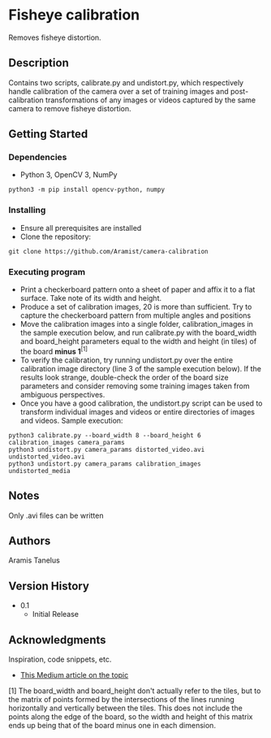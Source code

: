 # Fisheye calibration

Removes fisheye distortion.

## Description

Contains two scripts, calibrate.py and undistort.py, which respectively handle calibration of the camera over a set of training images and post-calibration transformations of any images or videos captured by the same camera to remove fisheye distortion.

## Getting Started

### Dependencies

* Python 3, OpenCV 3, NumPy
```
python3 -m pip install opencv-python, numpy
```

### Installing

* Ensure all prerequisites are installed
* Clone the repository:
```
git clone https://github.com/Aramist/camera-calibration
```

### Executing program

* Print a checkerboard pattern onto a sheet of paper and affix it to a flat surface. Take note of its width and height.
* Produce a set of calibration images, 20 is more than sufficient. Try to capture the checkerboard pattern from multiple angles and positions
* Move the calibration images into a single folder, calibration\_images in the sample execution below, and run calibrate.py with the board\_width and board\_height parameters equal to the width and height (in tiles) of the board **minus 1**<sup>[1]</sup>
* To verify the calibration, try running undistort.py over the entire calibration image directory (line 3 of the sample execution below). If the results look strange, double-check the order of the board size parameters and consider removing some training images taken from ambiguous perspectives.
* Once you have a good calibration, the undistort.py script can be used to transform individual images and videos or entire directories of images and videos.
Sample execution:
```
python3 calibrate.py --board_width 8 --board_height 6 calibration_images camera_params
python3 undistort.py camera_params distorted_video.avi undistorted_video.avi
python3 undistort.py camera_params calibration_images undistorted_media
```

## Notes

Only .avi files can be written

## Authors

Aramis Tanelus

## Version History

* 0.1
    * Initial Release

## Acknowledgments

Inspiration, code snippets, etc.
* [This Medium article on the topic](https://medium.com/@kennethjiang/calibrate-fisheye-lens-using-opencv-333b05afa0b0)

[1] The board\_width and board\_height don't actually refer to the tiles, but to the matrix of points formed by the intersections of the lines running horizontally and vertically between the tiles. This does not include the points along the edge of the board, so the width and height of this matrix ends up being that of the board minus one in each dimension.
